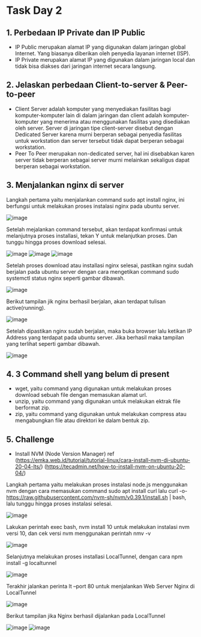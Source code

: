# Task Day 2

## 1.	Perbedaan IP Private dan IP Public
-	IP Public merupakan alamat IP yang digunakan dalam jaringan global Internet. Yang biasanya diberikan oleh penyedia layanan internet (ISP).
-	IP Private merupakan alamat IP yang digunakan dalam jaringan local dan tidak bisa diakses dari jaringan internet secara langsung.

## 2.	Jelaskan perbedaan Client-to-server & Peer-to-peer
-	Client Server adalah komputer yang menyediakan fasilitas bagi komputer-komputer lain di dalam jaringan dan client adalah komputer-komputer yang menerima atau menggunakan fasilitas yang disediakan oleh server. Server di jaringan tipe client-server disebut dengan Dedicated Server karena murni berperan sebagai penyedia fasilitas untuk workstation dan server tersebut tidak dapat berperan sebagai workstation.
-	Peer To Peer merupakan non-dedicated server, hal ini disebabkan karen server tidak berperan sebagai server murni melainkan sekaligus dapat berperan sebagai workstation.

## 3.	Menjalankan nginx di server
Langkah pertama yaitu menjalankan command sudo apt install nginx, ini berfungsi untuk melakukan proses instalasi nginx pada ubuntu server.

![image](https://user-images.githubusercontent.com/62181923/212118416-ac9864e9-79ac-4788-b867-b7c8595b8c26.png)

Setelah mejalankan command tersebut, akan terdapat konfirmasi untuk melanjutnya proses installasi, tekan Y untuk melanjutkan proses. Dan tunggu hingga proses download selesai.

![image](https://user-images.githubusercontent.com/62181923/212118506-2a43b273-f834-4d07-95e1-96362743c23f.png)
![image](https://user-images.githubusercontent.com/62181923/212118538-b1e853d9-87d3-4a9c-99e5-d0525be93b05.png)
![image](https://user-images.githubusercontent.com/62181923/212118574-1099149f-2696-4e1b-a269-a6ec52d58f45.png)

Setelah proses download atau installasi nginx selesai, pastikan nginx sudah berjalan pada ubuntu server dengan cara mengetikan command sudo systemctl status nginx seperti gambar dibawah.

![image](https://user-images.githubusercontent.com/62181923/212118674-531074e9-6192-494b-882c-312fedb2802f.png)

Berikut tampilan jik nginx berhasil berjalan, akan terdapat tulisan active(running).

![image](https://user-images.githubusercontent.com/62181923/212118741-b334d130-b273-4ae0-805f-9e5819824b9f.png)

Setelah dipastikan nginx sudah berjalan, maka buka browser lalu ketikan IP Address yang terdapat pada ubuntu server. Jika berhasil maka tampilan yang terlihat seperti gambar dibawah.

![image](https://user-images.githubusercontent.com/62181923/212118798-674d7f91-989a-45e9-9bde-4c122e652016.png)


## 4.	3 Command shell yang belum di present
-	wget, yaitu command yang digunakan untuk melakukan proses download sebuah file dengan memasukan alamat url.
-	unzip, yaitu command yang digunakan untuk melakukan ektrak file berformat zip.
-	zip, yaitu command yang digunakan untuk melakukan compress atau mengabungkan file atau direktori ke dalam bentuk zip.

## 5.	Challenge 
-	Install NVM (Node Version Manager) ref (https://emka.web.id/tutorial/tutorial-linux/cara-install-nvm-di-ubuntu-20-04-lts/) (https://tecadmin.net/how-to-install-nvm-on-ubuntu-20-04/) 

Langkah pertama yaitu melakukan proses instalasi node.js menggunakan nvm dengan cara memasukan command sudo apt install curl lalu curl -o- https://raw.githubusercontent.com/nvm-sh/nvm/v0.39.1/install.sh | bash, lalu tunggu hingga proses instalasi selesai.

![image](https://user-images.githubusercontent.com/62181923/212119134-43e8325b-21ed-4e02-983b-bd3e1cc3ef7d.png)

Lakukan perintah exec bash, nvm install 10 untuk melakukan instalasi nvm versi 10, dan cek versi nvm menggunakan perintah nmv -v

![image](https://user-images.githubusercontent.com/62181923/212119162-7d6902d5-7cad-4ffa-ba8b-79d3a423080c.png)

Selanjutnya melakukan proses installasi LocalTunnel, dengan cara npm install -g localtunnel

![image](https://user-images.githubusercontent.com/62181923/212119199-02c05034-b731-48eb-b372-dea86efcffab.png)

Terakhir jalankan perinta lt –port 80 untuk menjalankan Web Server Nginx di LocalTunnel

![image](https://user-images.githubusercontent.com/62181923/212119242-6794a5fa-5403-4c0d-b0f4-5ea99a36bea0.png)

Berikut tampilan jika Nginx berhasil dijalankan pada LocalTunnel 

![image](https://user-images.githubusercontent.com/62181923/212119278-3cd6b0b4-6b67-40e7-9534-9a3dc547d7e5.png)
![image](https://user-images.githubusercontent.com/62181923/212119313-e3395de3-67d7-4fa7-a6fe-caddcef67393.png)


















